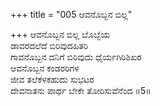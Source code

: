 +++
title = "005 ಆವನೊಬ್ಬನ ಬಿಲ್ಲ"

+++
ಆವನೊಬ್ಬನ ಬಿಲ್ಲ ಬೊಬ್ಬೆಯ  
ಡಾವರದಲೆದೆ ಬಿರಿವುದಹಿತರಿ  
ಗಾವನೊಬ್ಬನ ದನಿಗೆ ಬಿರಿವುದು ಧೈರ್ಯಗಿರಿಶಿಖರ  
ಆವನೊಬ್ಬನ ಕಂಡರರಿಗಳ  
ಜೀವ ತಲೆಕೆಳಕಹುದು ಸುಭಟರ  
ದೇವನಾತನು ಪಾರ್ಥ ಬೇಕೇ ತೋರಿಸುವೆನೆಂದ      ॥5॥